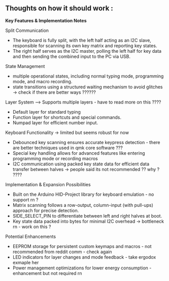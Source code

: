 ## Thoughts on how it should work : 

__Key Features & Implementation Notes__

Split Communication
- The keyboard is fully split, with the left half acting as an I2C slave, responsible for scanning its own key matrix and reporting key states.
- The right half serves as the I2C master, polling the left half for key data and then sending the combined input to the PC via USB.

State Management
- multiple operational states, including normal typing mode, programming mode, and macro recording.
- state transitions using a structured waiting mechanism to avoid glitches -> check if there are better ways ??????

Layer System --> Supports multiple layers - have to read more on this ????
- Default layer for standard typing
- Function layer for shortcuts and special commands.
- Numpad layer for efficient number input.

Keyboard Functionality -> limited but seems robust for now
- Debounced key scanning ensures accurate keypress detection - there are better techniques used in qmk core software ??? 
- Special key handling allows for advanced features like entering programming mode or recording macros 
- I2C communication using packed key state data for efficient data transfer between halves -> people said its not recommended ?? why ? ???? 

Implementation & Expansion Possibilities
- Built on the Arduino HID-Project library for keyboard emulation - no support rn ? 
- Matrix scanning follows a row-output, column-input (with pull-ups) approach for precise detection.
- SIDE_SELECT_PIN to differentiate between left and right halves at boot.
- Key state data packed into bytes for minimal I2C overhead -> bottleneck rn - work on this ? 

Potential Enhancements
- EEPROM storage for persistent custom keymaps and macros - not recommended from reddit comm - check again 
- LED indicators for layer changes and mode feedback -  take ergodox exmaple her 
- Power management optimizations for lower energy consumption - enhancement but not required rn 
